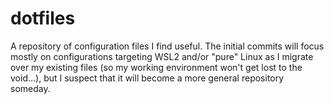 # dotfiles
A repository of configuration files I find useful. The initial commits will focus mostly on configurations targeting WSL2 and/or "pure" Linux as I migrate over my existing files (so my working environment won't get lost to the void...), but I suspect that it will become a more general repository someday.
